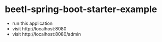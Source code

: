 # beetl-spring-boot-starter-example

* run this application
* visit http://localhost:8080
* visit http://localhost:8080/admin